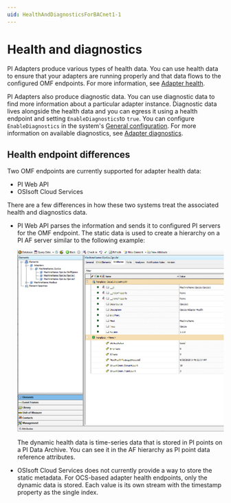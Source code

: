 ```yaml
---
uid: HealthAndDiagnosticsForBACnet1-1
---
```


# Health and diagnostics

PI Adapters produce various types of health data. You can use health data to ensure that your adapters are running properly and that data flows to the configured OMF endpoints. For more information, see [Adapter health](xref:AdapterHealthForBACnet1-1).

PI Adapters also produce diagnostic data. You can use diagnostic data to find more information about a particular adapter instance. Diagnostic data lives alongside the health data and you can egress it using a health endpoint and setting `EnableDiagnostics`to `true`. You can configure `EnableDiagnostics` in the system's [General configuration](xref:GeneralConfiguration). For more information on available diagnostics, see [Adapter diagnostics](xref:AdapterDiagnostics).

## Health endpoint differences

Two OMF endpoints are currently supported for adapter health data:

- PI Web API
- OSIsoft Cloud Services

There are a few differences in how these two systems treat the associated health and diagnostics data.

- PI Web API parses the information and sends it to configured PI servers for the OMF endpoint. The static data is used to create a hierarchy on a PI AF server similar to the following example:

  ![AdapterHealthAFHierarchy](../images/AdapterHealthAFHierarchy.PNG)

  The dynamic health data is time-series data that is stored in PI points on a PI Data Archive. You can see it in the AF hierarchy as PI point data reference attributes.

- OSIsoft Cloud Services does not currently provide a way to store the static metadata. For OCS-based adapter health endpoints, only the dynamic data is stored. Each value is its own stream with the timestamp property as the single index.
